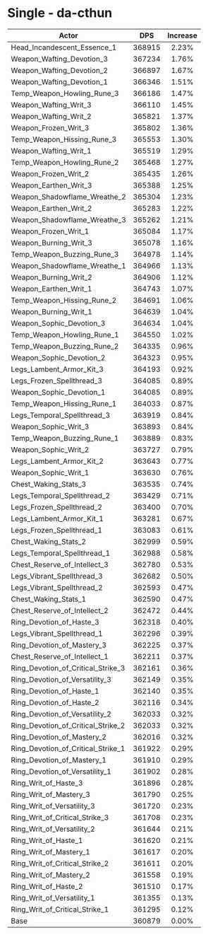 # Single - da-cthun
| Actor | DPS | Increase |
|---|:---:|:---:|
|Head_Incandescent_Essence_1|368915|2.23%|
|Weapon_Wafting_Devotion_3|367234|1.76%|
|Weapon_Wafting_Devotion_2|366897|1.67%|
|Weapon_Wafting_Devotion_1|366346|1.51%|
|Temp_Weapon_Howling_Rune_3|366186|1.47%|
|Weapon_Wafting_Writ_3|366110|1.45%|
|Weapon_Wafting_Writ_2|365821|1.37%|
|Weapon_Frozen_Writ_3|365802|1.36%|
|Temp_Weapon_Hissing_Rune_3|365553|1.30%|
|Weapon_Wafting_Writ_1|365519|1.29%|
|Temp_Weapon_Howling_Rune_2|365468|1.27%|
|Weapon_Frozen_Writ_2|365435|1.26%|
|Weapon_Earthen_Writ_3|365388|1.25%|
|Weapon_Shadowflame_Wreathe_2|365304|1.23%|
|Weapon_Earthen_Writ_2|365283|1.22%|
|Weapon_Shadowflame_Wreathe_3|365262|1.21%|
|Weapon_Frozen_Writ_1|365084|1.17%|
|Weapon_Burning_Writ_3|365078|1.16%|
|Temp_Weapon_Buzzing_Rune_3|364978|1.14%|
|Weapon_Shadowflame_Wreathe_1|364966|1.13%|
|Weapon_Burning_Writ_2|364906|1.12%|
|Weapon_Earthen_Writ_1|364743|1.07%|
|Temp_Weapon_Hissing_Rune_2|364691|1.06%|
|Weapon_Burning_Writ_1|364639|1.04%|
|Weapon_Sophic_Devotion_3|364634|1.04%|
|Temp_Weapon_Howling_Rune_1|364550|1.02%|
|Temp_Weapon_Buzzing_Rune_2|364335|0.96%|
|Weapon_Sophic_Devotion_2|364323|0.95%|
|Legs_Lambent_Armor_Kit_3|364193|0.92%|
|Legs_Frozen_Spellthread_3|364085|0.89%|
|Weapon_Sophic_Devotion_1|364085|0.89%|
|Temp_Weapon_Hissing_Rune_1|364033|0.87%|
|Legs_Temporal_Spellthread_3|363919|0.84%|
|Weapon_Sophic_Writ_3|363893|0.84%|
|Temp_Weapon_Buzzing_Rune_1|363889|0.83%|
|Weapon_Sophic_Writ_2|363727|0.79%|
|Legs_Lambent_Armor_Kit_2|363643|0.77%|
|Weapon_Sophic_Writ_1|363630|0.76%|
|Chest_Waking_Stats_3|363535|0.74%|
|Legs_Temporal_Spellthread_2|363429|0.71%|
|Legs_Frozen_Spellthread_2|363400|0.70%|
|Legs_Lambent_Armor_Kit_1|363281|0.67%|
|Legs_Frozen_Spellthread_1|363083|0.61%|
|Chest_Waking_Stats_2|362999|0.59%|
|Legs_Temporal_Spellthread_1|362988|0.58%|
|Chest_Reserve_of_Intellect_3|362780|0.53%|
|Legs_Vibrant_Spellthread_3|362682|0.50%|
|Legs_Vibrant_Spellthread_2|362593|0.47%|
|Chest_Waking_Stats_1|362590|0.47%|
|Chest_Reserve_of_Intellect_2|362472|0.44%|
|Ring_Devotion_of_Haste_3|362318|0.40%|
|Legs_Vibrant_Spellthread_1|362296|0.39%|
|Ring_Devotion_of_Mastery_3|362225|0.37%|
|Chest_Reserve_of_Intellect_1|362211|0.37%|
|Ring_Devotion_of_Critical_Strike_3|362161|0.36%|
|Ring_Devotion_of_Versatility_3|362149|0.35%|
|Ring_Devotion_of_Haste_1|362140|0.35%|
|Ring_Devotion_of_Haste_2|362116|0.34%|
|Ring_Devotion_of_Versatility_2|362033|0.32%|
|Ring_Devotion_of_Critical_Strike_2|362033|0.32%|
|Ring_Devotion_of_Mastery_2|362016|0.32%|
|Ring_Devotion_of_Critical_Strike_1|361922|0.29%|
|Ring_Devotion_of_Mastery_1|361910|0.29%|
|Ring_Devotion_of_Versatility_1|361902|0.28%|
|Ring_Writ_of_Haste_3|361896|0.28%|
|Ring_Writ_of_Mastery_3|361790|0.25%|
|Ring_Writ_of_Versatility_3|361720|0.23%|
|Ring_Writ_of_Critical_Strike_3|361708|0.23%|
|Ring_Writ_of_Versatility_2|361644|0.21%|
|Ring_Writ_of_Haste_1|361620|0.21%|
|Ring_Writ_of_Mastery_1|361617|0.20%|
|Ring_Writ_of_Critical_Strike_2|361611|0.20%|
|Ring_Writ_of_Mastery_2|361558|0.19%|
|Ring_Writ_of_Haste_2|361510|0.17%|
|Ring_Writ_of_Versatility_1|361355|0.13%|
|Ring_Writ_of_Critical_Strike_1|361295|0.12%|
|Base|360879|0.00%|
